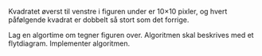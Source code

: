 Kvadratet øverst til venstre i figuren under er 10×10 pixler, og hvert påfølgende kvadrat er dobbelt så stort som det forrige.

Lag en algortime om tegner figuren over.
Algoritmen skal beskrives med et flytdiagram.
Implementer algoritmen.